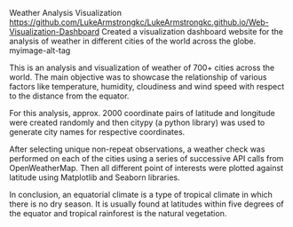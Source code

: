 Weather Analysis Visualization
https://github.com/LukeArmstrongkc/LukeArmstrongkc.github.io/Web-Visualization-Dashboard
Created a visualization dashboard website for the analysis of weather in different cities of the world across the globe.
myimage-alt-tag

This is an analysis and visualization of weather of 700+ cities across the world. The main objective was to showcase the relationship of various factors like temperature, humidity, cloudiness and wind speed with respect to the distance from the equator. 

For this analysis, approx. 2000 coordinate pairs of latitude and longitude were created randomly and then citypy (a python library) was used to generate city names for respective coordinates.

After selecting unique non-repeat observations, a weather check was performed on each of the cities using a series of successive API calls from OpenWeatherMap. Then all different point of interests were plotted against latitude using Matplotlib and Seaborn libraries.

In conclusion, an equatorial climate is a type of tropical climate in which there is no dry season. It is usually found at latitudes within five degrees of the equator and tropical rainforest is the natural vegetation.